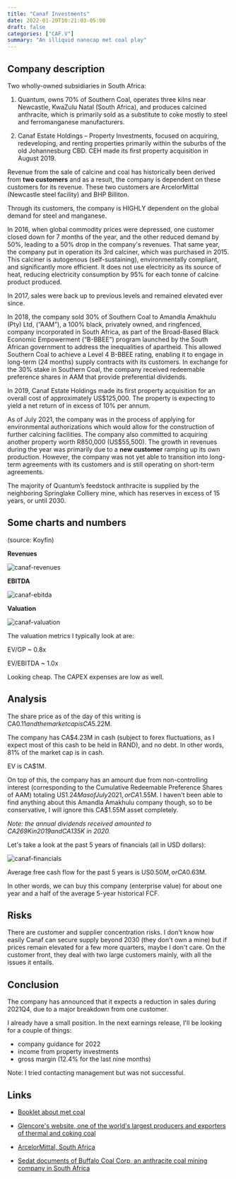 ```yaml
---
title: "Canaf Investments"
date: 2022-01-20T10:21:03-05:00
draft: false
categories: ["CAF.V"]
summary: "An illiquid nanocap met coal play"
---
```


## Company description

Two wholly-owned subsidiaries in South Africa:

1. Quantum, owns 70% of Southern Coal, operates three kilns near Newcastle, KwaZulu Natal (South Africa), and produces calcined anthracite, which is primarily sold as a substitute to coke mostly to steel and ferromanganese manufacturers.

2. Canaf Estate Holdings – Property Investments, focused on acquiring, redeveloping, and renting properties primarily within the suburbs of the old Johannesburg CBD. CEH made its first property acquisition in August 2019.

Revenue from the sale of calcine and coal has historically been derived from **two customers** and as a result, the company is dependent on these customers for its revenue. These two customers are ArcelorMittal (Newcastle steel facility) and BHP Billiton.

Through its customers, the company is HIGHLY dependent on the global demand for steel and manganese. 

In 2016, when global commodity prices were depressed, one customer closed down for 7 months of the year, and the other reduced demand by 50%, leading to a 50% drop in the company's revenues. That same year, the company put in operation its 3rd calciner, which was purchased in 2015. This calciner is autogenous (self-sustaining), environmentally compliant, and significantly more efficient. It does not use electricity as its source of heat, reducing electricity consumption by 95% for each tonne of calcine product produced. 

In 2017, sales were back up to previous levels and remained elevated ever since.

In 2018, the company sold 30% of Southern Coal to Amandla Amakhulu (Pty) Ltd, (“AAM”), a 100% black, privately owned, and ringfenced, company incorporated in South Africa, as part of the Broad-Based Black Economic Empowerment (“B-BBEE”) program launched by the South African government to address the inequalities of apartheid. This allowed Southern Coal to achieve a Level 4 B-BBEE rating, enabling it to engage in long-term (24 months) supply contracts with its customers. In exchange for the 30% stake in Southern Coal, the company received redeemable preference shares in AAM that provide preferential dividends.

In 2019, Canaf Estate Holdings made its first property acquisition for an overall cost of approximately US$125,000. The property is expecting to yield a net return of in excess of 10% per annum.

As of July 2021, the company was in the process of applying for environmental authorizations which would allow for the construction of further calcining facilities. The company also committed to acquiring another property worth R850,000 (US$55,500). The growth in revenues during the year was primarily due to a **new customer** ramping up its own production. However, the company was not yet able to transition into long-term agreements with its customers and is still operating on short-term agreements.

The majority of Quantum’s feedstock anthracite is supplied by the neighboring Springlake Colliery mine, which has reserves in excess of 15 years, or until 2030.

## Some charts and numbers

(source: Koyfin)

**Revenues**

![canaf-revenues](/images/canaf-revenues.png)

**EBITDA**

![canaf-ebitda](/images/canaf-ebitda.png)

**Valuation**

![canaf-valuation](/images/canaf-valuation.png)

The valuation metrics I typically look at are:

EV/GP ~ 0.8x 

EV/EBITDA ~ 1.0x

Looking cheap. The CAPEX expenses are low as well.

## Analysis

The share price as of the day of this writing is CA$0.11 and the market cap is CA$5.22M.

The company has CA$4.23M in cash (subject to forex fluctuations, as I expect most of this cash to be held in RAND), and no debt. In other words, 81% of the market cap is in cash.

EV is CA$1M.

On top of this, the company has an amount due from non-controlling interest (corresponding to the Cumulative Redeemable Preference Shares of AAM) totaling US$1.24M as of July 2021, or CA$1.55M. I haven't been able to find anything about this Amandla Amakhulu company though, so to be conservative, I will ignore this CA$1.55M asset completely.

_Note: the annual dividends received amounted to CA$269K in 2019 and CA$135K in 2020._

Let's take a look at the past 5 years of financials (all in USD dollars):

![canaf-financials](/images/canaf-financials.png)

Average free cash flow for the past 5 years is US$0.50M, or CA$0.63M.

In other words, we can buy this company (enterprise value) for about one year and a half of the average 5-year historical FCF.

## Risks

There are customer and supplier concentration risks. I don't know how easily Canaf can secure supply beyond 2030 (they don't own a mine) but if prices remain elevated for a few more quarters, maybe I don't care. On the customer front, they deal with two large customers mainly, with all the issues it entails. 

## Conclusion

The company has announced that it expects a reduction in sales during 2021Q4, due to a major breakdown from one customer. 

I already have a small position. In the next earnings release, I'll be looking for a couple of things:

- company guidance for 2022
- income from property investments
- gross margin (12.4% for the last nine months)

Note: I tried contacting management but was not successful.

## Links

- [Booklet about met coal](https://www.ramcoal.com/assets/docs/ppt/Coal-mining-booklet-final.pdf)

- [Glencore's website, one of the world's largest producers and exporters of thermal and coking coal](https://www.glencore.com/what-we-do/energy/coal)

- [ArcelorMittal, South Africa](https://arcelormittalsa.com/)

- [Sedat documents of Buffalo Coal Corp, an anthracite coal mining company in South Africa](https://www.sedar.com/DisplayCompanyDocuments.do?lang=EN&issuerNo=00024687)




